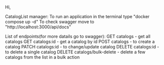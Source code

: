 Hi,

CatalogList manager:
To run an application in the terminal type "docker compose up -d"
To check swagger move to "http://localhost:3000/api/docs"

List of endpoints(for more datails go to swagger):
GET catalogs - get all catalogs
GET catalogs:id - get a catalog by id
POST catalogs - to create a catalog
PATCH catalogs:id - to change/update catalog
DELETE catalogs:id - to delete a single catalog
DELETE catalogs/bulk-delete - delete a few catalogs from the list in a bulk action